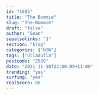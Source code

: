 ```yaml
---
id: "1695"
title: "The Bommie"
slug: "The-Bommie"
draft: "false"
author: "Sean"
seealsolinks: "1"
section: "blog"
categories: ["NSW"]
tags: ["Ulladulla"]
postcode: "2539"
date: "2021-11-10T22:00:09+11:00"
trending: "yes"
surfing: "yes"
realScore: 86
---
```

